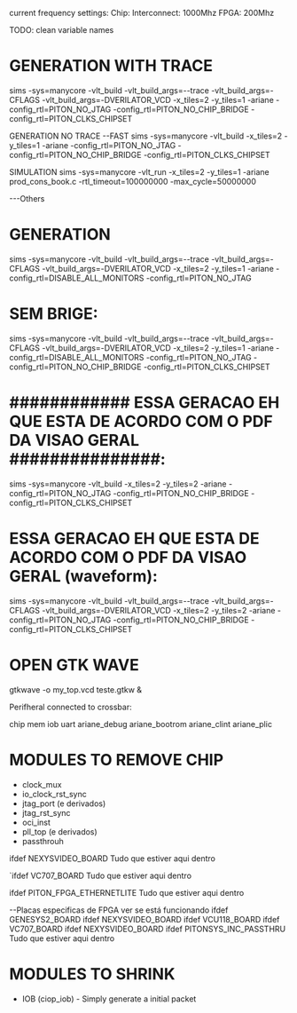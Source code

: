 current frequency settings:
Chip:
Interconnect: 1000Mhz
FPGA: 200Mhz

TODO: clean variable names


# GENERATION WITH TRACE
sims -sys=manycore -vlt_build -vlt_build_args=--trace -vlt_build_args=-CFLAGS -vlt_build_args=-DVERILATOR_VCD -x_tiles=2 -y_tiles=1 -ariane -config_rtl=PITON_NO_JTAG -config_rtl=PITON_NO_CHIP_BRIDGE -config_rtl=PITON_CLKS_CHIPSET

GENERATION NO TRACE --FAST
sims -sys=manycore -vlt_build -x_tiles=2 -y_tiles=1 -ariane -config_rtl=PITON_NO_JTAG -config_rtl=PITON_NO_CHIP_BRIDGE -config_rtl=PITON_CLKS_CHIPSET

SIMULATION
sims -sys=manycore -vlt_run -x_tiles=2 -y_tiles=1 -ariane prod_cons_book.c -rtl_timeout=100000000 -max_cycle=50000000


---Others

# GENERATION
sims -sys=manycore -vlt_build -vlt_build_args=--trace -vlt_build_args=-CFLAGS -vlt_build_args=-DVERILATOR_VCD -x_tiles=2 -y_tiles=1 -ariane -config_rtl=DISABLE_ALL_MONITORS -config_rtl=PITON_NO_JTAG

# SEM BRIGE:
sims -sys=manycore -vlt_build -vlt_build_args=--trace -vlt_build_args=-CFLAGS -vlt_build_args=-DVERILATOR_VCD -x_tiles=2 -y_tiles=1 -ariane -config_rtl=DISABLE_ALL_MONITORS -config_rtl=PITON_NO_JTAG -config_rtl=PITON_NO_CHIP_BRIDGE -config_rtl=PITON_CLKS_CHIPSET





# ############ ESSA GERACAO EH QUE ESTA DE ACORDO COM O PDF DA VISAO GERAL ###############: 
sims -sys=manycore -vlt_build -x_tiles=2 -y_tiles=2 -ariane -config_rtl=PITON_NO_JTAG -config_rtl=PITON_NO_CHIP_BRIDGE -config_rtl=PITON_CLKS_CHIPSET


# ESSA GERACAO EH QUE ESTA DE ACORDO COM O PDF DA VISAO GERAL (waveform):
sims -sys=manycore -vlt_build -vlt_build_args=--trace -vlt_build_args=-CFLAGS -vlt_build_args=-DVERILATOR_VCD -x_tiles=2 -y_tiles=2 -ariane -config_rtl=PITON_NO_JTAG -config_rtl=PITON_NO_CHIP_BRIDGE -config_rtl=PITON_CLKS_CHIPSET


# OPEN GTK WAVE
gtkwave -o my_top.vcd teste.gtkw &

Perifheral connected to crossbar:

chip
mem
iob
uart
ariane_debug
ariane_bootrom
ariane_clint
ariane_plic

# MODULES TO REMOVE CHIP
* clock_mux
* io_clock_rst_sync
* jtag_port (e derivados)
* jtag_rst_sync
* oci_inst
* pll_top (e derivados)
* passthrouh

ifdef NEXYSVIDEO_BOARD
Tudo que estiver aqui dentro

`ifdef VC707_BOARD
Tudo que estiver aqui dentro

ifdef PITON_FPGA_ETHERNETLITE
Tudo que estiver aqui dentro


--Placas especificas de FPGA ver se está funcionando
ifdef GENESYS2_BOARD
ifdef NEXYSVIDEO_BOARD
ifdef VCU118_BOARD
ifdef VC707_BOARD
ifdef NEXYSVIDEO_BOARD
ifdef PITONSYS_INC_PASSTHRU
Tudo que estiver aqui dentro




# MODULES TO SHRINK 
* IOB (ciop_iob) - Simply generate a initial packet

